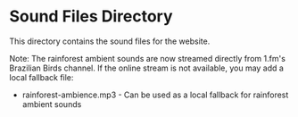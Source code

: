 
# Sound Files Directory

This directory contains the sound files for the website.

Note: The rainforest ambient sounds are now streamed directly from 1.fm's Brazilian Birds channel.
If the online stream is not available, you may add a local fallback file:
- rainforest-ambience.mp3 - Can be used as a local fallback for rainforest ambient sounds


